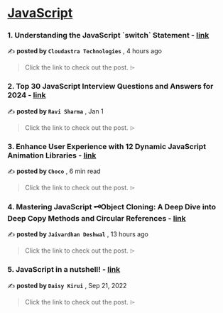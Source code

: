 
<h1><a href=https://medium.com/tag/javascript-development/recommended target="_blank" rel="noopener noreferrer">JavaScript</a></h1>
<h3>1. Understanding the JavaScript `switch` Statement - <a href=https://medium.com/@shivam_99875/understanding-the-javascript-switch-statement-3fc7037cbbe2?source=tag_recommended_feed---------0-84----------javascript_development----------9d224399_a92c_4f34_8bfd_3b7745c4a27d------- target="_blank" rel="noopener noreferrer">link</a></h3>

✍️ **posted by `Cloudastra Technologies`** <date> , 4 hours ago</date>

<blockquote>Click the link to check out the post. ⌲</blockquote>

<h3>2. Top 30 JavaScript Interview Questions and Answers for 2024 - <a href=https://medium.com/@javascriptcentric/top-30-javascript-interview-questions-and-answers-for-2024-7f1e2d1d0638?source=tag_recommended_feed---------1-107----------javascript_development----------9d224399_a92c_4f34_8bfd_3b7745c4a27d------- target="_blank" rel="noopener noreferrer">link</a></h3>

✍️ **posted by `Ravi Sharma`** <date> , Jan 1</date>

<blockquote>Click the link to check out the post. ⌲</blockquote>

<h3>3. Enhance User Experience with 12 Dynamic JavaScript Animation Libraries - <a href=https://medium.com/@Choco23/enhance-user-experience-with-12-dynamic-javascript-animation-libraries-93dace0315a4?source=tag_recommended_feed---------2-85----------javascript_development----------9d224399_a92c_4f34_8bfd_3b7745c4a27d------- target="_blank" rel="noopener noreferrer">link</a></h3>

✍️ **posted by `Choco`** <date> , 6 min read</date>

<blockquote>Click the link to check out the post. ⌲</blockquote>

<h3>4. Mastering JavaScript 🗝️Object Cloning: A Deep Dive into Deep Copy Methods and Circular References - <a href=https://medium.com/@deshwaljaivardhan/mastering-javascript-️object-cloning-a-deep-dive-into-deep-copy-methods-and-circular-references-7c8df5462582?source=tag_recommended_feed---------3-84----------javascript_development----------9d224399_a92c_4f34_8bfd_3b7745c4a27d------- target="_blank" rel="noopener noreferrer">link</a></h3>

✍️ **posted by `Jaivardhan Deshwal`** <date> , 13 hours ago</date>

<blockquote>Click the link to check out the post. ⌲</blockquote>

<h3>5. JavaScript in a nutshell! - <a href=https://medium.com/@daisykirui/javascript-in-a-nutshell-669dab5b6e78?source=tag_recommended_feed---------4-107----------javascript_development----------9d224399_a92c_4f34_8bfd_3b7745c4a27d------- target="_blank" rel="noopener noreferrer">link</a></h3>

✍️ **posted by `Daisy Kirui`** <date> , Sep 21, 2022</date>

<blockquote>Click the link to check out the post. ⌲</blockquote>

